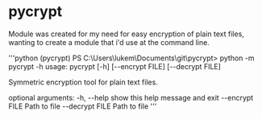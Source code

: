 # pycrypt
Module was created for my need for easy encryption of plain text files, wanting to create a module that i'd use at the command line.


'''python
(pycrypt) PS C:\Users\lukem\Documents\git\pycrypt> python -m pycrypt -h
usage: pycrypt [-h] [--encrypt FILE] [--decrypt FILE]

Symmetric encryption tool for plain text files.

optional arguments:
  -h, --help      show this help message and exit
  --encrypt FILE  Path to file
  --decrypt FILE  Path to file
'''